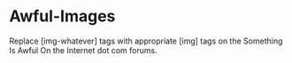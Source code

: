 Awful-Images
============

Replace [img-whatever] tags with appropriate [img] tags on the Something Is Awful On the Internet dot com forums.
